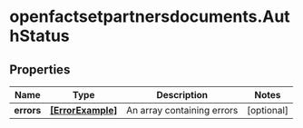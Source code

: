 # openfactsetpartnersdocuments.AuthStatus

## Properties

Name | Type | Description | Notes
------------ | ------------- | ------------- | -------------
**errors** | [**[ErrorExample]**](ErrorExample.md) | An array containing errors | [optional] 


